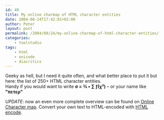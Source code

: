 ```yaml
---
id: 49
title: My online charmap of HTML character entities
date: 2004-08-24T17:42:01+02:00
author: Peter
layout: post
permalink: /2004/08/24/my-online-charmap-of-html-character-entities/
categories:
    - toolstudio
tags:
    - html
    - unicode
    - diacritics
---
```

Geeky as hell, but I need it quite often, and what better place to put it but here: the list of 250+ HTML character entities.  
Handy if you would want to write **&sigma; = &frac34; &bull; &sum; &fnof;(&chi;&sup2;)** &#8211; or your name like **"&pi;&epsilon;&tau;&epsilon;&rho;"**

_UPDATE_: now an even more complete overview can be found on [Online Character map](https://toolstud.io/web/charmap.php). Convert your own text to HTML-encoded with [HTML encode](https://toolstud.io/web/htmlencode.php).
